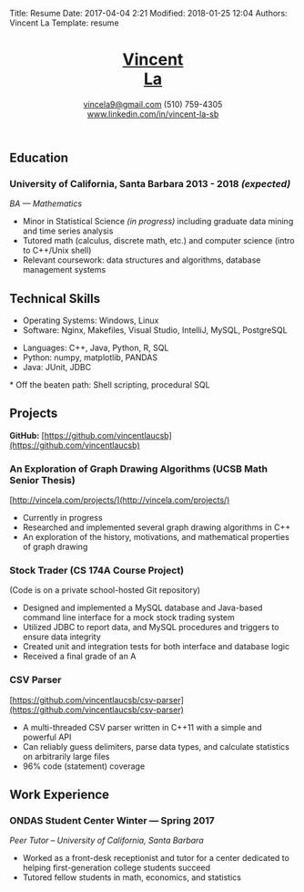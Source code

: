 Title: Resume
Date: 2017-04-04 2:21
Modified: 2018-01-25 12:04
Authors: Vincent La
Template: resume

<header>
    <div id="name">
        <h1><a href="../">Vincent <!-- Looks terrible don't do it: <span style="font-weight: normal">--><br />La<!--</span>--></a></h1>
    </div>
    <div id="contact">
        <a href="mailto:vincela9@gmail.com">vincela9@gmail.com</a> <span id="phone">(510) 759-4305</span></br>
        <a href="https://www.linkedin.com/in/vincent-la-sb">www.linkedin.com/in/vincent-la-sb</a></br >
    </div>
</header>

## Education
### University of California, Santa Barbara <span>2013 - 2018 *(expected)*</span>
*BA &mdash; Mathematics*

 * Minor in Statistical Science *(in progress)* including graduate data mining and time series analysis
 * Tutored math (calculus, discrete math, etc.) and computer science (intro to C++/Unix shell)
 * Relevant coursework: data structures and algorithms, database management systems
 
## Technical Skills

 * Operating Systems: Windows, Linux
 * Software: Nginx, Makefiles, Visual Studio, IntelliJ, MySQL, PostgreSQL
 <ul>
    <li>Languages: C++, Java, Python, R, SQL</li>
    <li>Python: numpy, matplotlib, PANDAS</li>
    <li>Java: JUnit, JDBC</li>
 </ul>
 * Off the beaten path: Shell scripting, procedural SQL

## Projects
**GitHub:** [https://github.com/vincentlaucsb](https://github.com/vincentlaucsb)

### An Exploration of Graph Drawing Algorithms (UCSB Math Senior Thesis)
[http://vincela.com/projects/](http://vincela.com/projects/)

 * Currently in progress
 * Researched and implemented several graph drawing algorithms in C++
 * An exploration of the history, motivations, and mathematical properties of graph drawing

### Stock Trader (CS 174A Course Project)
(Code is on a private school-hosted Git repository)

 * Designed and implemented a MySQL database and Java-based command line interface for a mock stock trading system
 * Utilized JDBC to report data, and MySQL procedures and triggers to ensure data integrity
 * Created unit and integration tests for both interface and database logic
 * Received a final grade of an A


### CSV Parser
[https://github.com/vincentlaucsb/csv-parser](https://github.com/vincentlaucsb/csv-parser)

 * A multi-threaded CSV parser written in C++11 with a simple and powerful API
 * Can reliably guess delimiters, parse data types, and calculate statistics on arbitrarily large files
 * 96% code (statement) coverage 
 
## Work Experience
### ONDAS Student Center <span>Winter &mdash; Spring 2017</span>
*Peer Tutor &ndash; University of California, Santa Barbara*

 * Worked as a front-desk receptionist and tutor for a center dedicated to helping first-generation college students succeed
 * Tutored fellow students in math, economics, and statistics